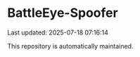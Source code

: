 # BattleEye-Spoofer

Last updated: 2025-07-18 07:16:14

This repository is automatically maintained.
